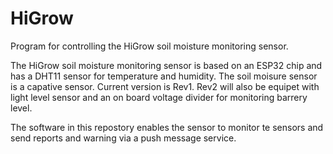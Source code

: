 # HiGrow
Program for controlling the HiGrow soil moisture monitoring sensor. 

The HiGrow soil moisture monitoring sensor is based on an ESP32 chip and has a DHT11 sensor for temperature and humidity. 
The soil moisure sensor is a capative sensor.
Current version is Rev1. Rev2 will also be equipet with light level sensor and an on board voltage divider for monitoring barrery level.

The software in this repostory enables the sensor to monitor te sensors and send reports and warning via a push message service.
